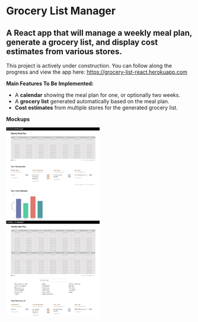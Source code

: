 # Grocery List Manager
## A React app that will manage a weekly meal plan, generate a grocery list, and display cost estimates from various stores.
This project is actively under construction. You can follow along the progress and view the app here: https://grocery-list-react.herokuapp.com


**Main Features To Be Implemented:**
- A **calendar** showing the meal plan for one, or optionally two weeks.
- A **grocery list** generated automatically based on the meal plan.
- **Cost estimates** from multiple stores for the generated grocery list.

**Mockups**

<img src="mockups/main-page.jpg" alt="main-page-screenshot" width="50%"/>
<img src="mockups/section1-expanded.jpg" alt="section1-expanded-screenshot" width="50%"/>
